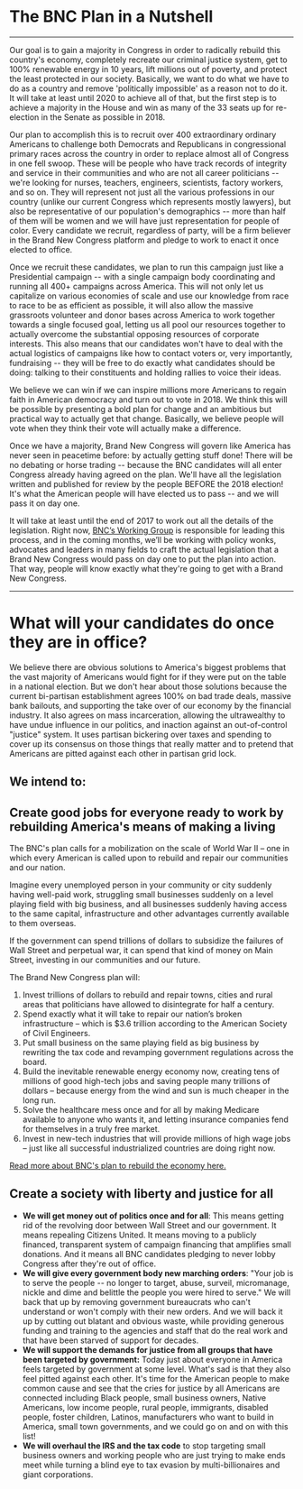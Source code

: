 # The BNC Plan in a Nutshell
-----
Our goal is to gain a majority in Congress in order to radically rebuild this country's economy, completely recreate our criminal justice system, get to 100% renewable energy in 10 years, lift millions out of poverty, and protect the least protected in our society. Basically, we want to do what we have to do as a country and remove 'politically impossible' as a reason not to do it. It will take at least until 2020 to achieve all of that, but the first step is to achieve a majority in the House and win as many of the 33 seats up for re-election in the Senate as possible in 2018. 

Our plan to accomplish this is to recruit over 400 extraordinary ordinary Americans to challenge both Democrats and Republicans in congressional primary races across the country in order to replace almost all of Congress in one fell swoop. These will be people who have track records of integrity and service in their communities and who are not all career politicians -- we're looking for nurses, teachers, engineers, scientists, factory workers, and so on. They will represent not just all the various professions in our country (unlike our current Congress which represents mostly lawyers), but also be representative of our population's demographics -- more than half of them will be women and we will have just representation for people of color. Every candidate we recruit, regardless of party, will be a firm believer in the Brand New Congress platform and pledge to work to enact it once elected to office. 

Once we recruit these candidates, we plan to run this campaign just like a Presidential campaign -- with a single campaign body coordinating and running all 400+ campaigns across America. This will not only let us capitalize on various economies of scale and use our knowledge from race to race to be as efficient as possible, it will also allow the massive grassroots volunteer and donor bases across America to work together towards a single focused goal, letting us all pool our resources together to actually overcome the substantial opposing resources of corporate interests.  This also means that our candidates won't have to deal with the actual logistics of campaigns like how to contact voters or, very importantly, fundraising -- they will be free to do exactly what candidates should be doing: talking to their constituents and holding rallies to voice their ideas.

We believe we can win if we can inspire millions more Americans to regain faith in American democracy and turn out to vote in 2018.  We think this will be possible by presenting a bold plan for change and an ambitious but practical way to actually get that change.  Basically, we believe people will vote when they think their vote will actually make a difference. 

Once we have a majority, Brand New Congress will govern like America has never seen in peacetime before: by actually getting stuff done! There will be no debating or horse trading -- because the BNC candidates will all enter Congress already having agreed on the plan. We'll have all the legislation written and published for review by the people BEFORE the 2018 election! It's what the American people will have elected us to pass -- and we will pass it on day one.

It will take at least until the end of 2017 to work out all the details of the legislation. Right now, [BNC’s Working Group](https://wiki.brandnewcongress.org/index.php?title=Our_Team-Based_Organization) is responsible for leading this process, and in the coming months, we’ll be working with policy wonks, advocates and leaders in many fields to craft the actual legislation that a Brand New Congress would pass on day one to put the plan into action. That way, people will know exactly what they're going to get with a Brand New Congress.

-------------

# What will your candidates do once they are in office?

We believe there are obvious solutions to America's biggest problems that the vast majority of Americans would fight for if they were put on the table in a national election. But we don't hear about those solutions because the current bi-partisan establishment agrees 100% on bad trade deals, massive bank bailouts, and supporting the take over of our economy by the financial industry. It also agrees on mass incarceration, allowing the ultrawealthy to have undue influence in our politics, and inaction against an out-of-control "justice" system. It uses partisan bickering over taxes and spending to cover up its consensus on those things that really matter and to pretend that Americans are pitted against each other in partisan grid lock.

## We intend to:

## Create good jobs for everyone ready to work by rebuilding America's means of making a living
The BNC's plan calls for a mobilization on the scale of World War II – one in which every American is called upon to rebuild and repair our communities and our nation. 

Imagine every unemployed person in your community or city suddenly having well-paid work, struggling small businesses suddenly on a level playing field with big business, and all businesses suddenly having access to the same capital, infrastructure and other advantages currently available to them overseas. 

If the government can spend trillions of dollars to subsidize the failures of Wall Street and perpetual war, it can spend that kind of money on Main Street, investing in our communities and our future. 

The Brand New Congress plan will:

1. Invest trillions of dollars to rebuild and repair towns, cities and rural areas that politicians have allowed to disintegrate for half a century.
2. Spend exactly what it will take to repair our nation’s broken infrastructure – which is $3.6 trillion according to the American Society of Civil Engineers.
3. Put small business on the same playing field as big business by rewriting the tax code and revamping government regulations across the board.
4. Build the inevitable renewable energy economy now, creating tens of millions of good high-tech jobs and saving people many trillions of dollars – because energy from the wind and sun is much cheaper in the long run.
5. Solve the healthcare mess once and for all by making Medicare available to anyone who wants it, and letting insurance companies fend for themselves in a truly free market.
6. Invest in new-tech industries that will provide millions of high wage jobs – just like all successful industrialized countries are doing right now.

[Read more about BNC's plan to rebuild the economy here.](https://docs.google.com/document/d/1sCFs5hqitbXBBqXxU6NULDyvydXqm-ALOqW21dv9P9k/edit?usp=sharing)

## Create a society with liberty and justice for all
* **We will get money out of politics once and for all**: This means getting rid of the revolving door between Wall Street and our government. It means repealing Citizens United. It means moving to a publicly financed, transparent system of campaign financing that amplifies small donations. And it means all BNC candidates pledging to never lobby Congress after they're out of office.
* **We will give every government body new marching orders**: "Your job is to serve the people -- no longer to target, abuse, surveil, micromanage, nickle and dime and belittle the people you were hired to serve." We will back that up by removing government bureaucrats who can't understand or won't comply with their new orders. And we will back it up by cutting out blatant and obvious waste, while providing generous funding and training to the agencies and staff that do the real work and that have been starved of support for decades. 
* **We will support the demands for justice from all groups that have been targeted by government:** Today just about everyone in America feels targeted by government at some level. What's sad is that they also feel pitted against each other. It's time for the American people to make common cause and see that the cries for justice by all Americans are connected including Black people, small business owners, Native Americans, low income people, rural people, immigrants, disabled people, foster children, Latinos, manufacturers who want to build in America, small town governments, and we could go on and on with this list! 
* **We will overhaul the IRS and the tax code** to stop targeting small business owners and working people who are just trying to make ends meet while turning a blind eye to tax evasion by multi-billionaires and giant corporations. 
